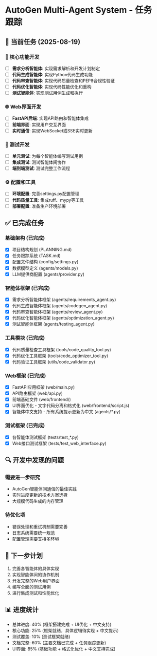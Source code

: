 # AutoGen Multi-Agent System - 任务跟踪

## 📅 当前任务 (2025-08-19)

### 🔄 核心功能开发
- [ ] **需求分析智能体**: 实现需求解析和开发计划制定
- [ ] **代码生成智能体**: 实现Python代码生成功能
- [ ] **代码审查智能体**: 实现代码质量检查和PEP8合规性验证
- [ ] **代码优化智能体**: 实现代码性能优化和重构
- [ ] **测试智能体**: 实现测试用例生成和执行

### 🌐 Web界面开发
- [ ] **FastAPI后端**: 实现API路由和智能体集成
- [ ] **前端界面**: 实现用户交互界面
- [ ] **实时通信**: 实现WebSocket或SSE实时更新

### 🧪 测试开发
- [ ] **单元测试**: 为每个智能体编写测试用例
- [ ] **集成测试**: 测试智能体间协作
- [ ] **端到端测试**: 测试完整工作流程

### ⚙️ 配置和工具
- [ ] **环境配置**: 完善settings.py配置管理
- [ ] **代码质量工具**: 集成ruff、mypy等工具
- [ ] **部署配置**: 准备生产环境部署

## ✅ 已完成任务

### 基础架构 (已完成)
- [x] 项目结构规划 (PLANNING.md)
- [x] 任务跟踪系统 (TASK.md)
- [x] 配置文件结构 (config/settings.py)
- [x] 数据模型定义 (agents/models.py)
- [x] LLM提供商配置 (agents/provider.py)

### 智能体框架 (已完成)
- [x] 需求分析智能体框架 (agents/requirements_agent.py)
- [x] 代码生成智能体框架 (agents/codegen_agent.py) 
- [x] 代码审查智能体框架 (agents/review_agent.py)
- [x] 代码优化智能体框架 (agents/optimization_agent.py)
- [x] 测试智能体框架 (agents/testing_agent.py)

### 工具模块 (已完成)
- [x] 代码质量检查工具框架 (tools/code_quality_tool.py)
- [x] 代码优化工具框架 (tools/code_optimizer_tool.py)
- [x] 代码验证工具框架 (utils/code_validator.py)

### Web框架 (已完成)
- [x] FastAPI应用框架 (web/main.py)
- [x] API路由框架 (web/api.py)
- [x] 前端基础文件 (web/frontend/)
- [x] UI界面优化 - 文字代码分离和格式化 (web/frontend/script.js)
- [x] 智能体中文支持 - 所有系统提示更新为中文 (agents/*.py)

### 测试框架 (已完成)
- [x] 各智能体测试框架 (tests/test_*.py)
- [x] Web接口测试框架 (tests/test_web_interface.py)

## 🔍 开发中发现的问题

### 需要进一步研究
- AutoGen智能体间通信的最佳实践
- 实时进度更新的技术方案选择
- 大规模代码生成的内存管理

### 待优化项
- 错误处理和重试机制需要完善
- 日志系统需要统一规范
- 配置管理需要支持多环境

## 🎯 下一步计划
1. 完善各智能体的具体实现
2. 实现智能体间的协作机制
3. 开发完整的Web用户界面
4. 编写全面的测试用例
5. 进行集成测试和性能优化

## 📊 进度统计
- 总体进度: 40% (框架搭建完成 + UI优化 + 中文支持)
- 核心功能: 25% (框架就绪，具体逻辑待实现 + 中文提示)
- 测试覆盖: 10% (测试框架就绪)
- 文档完整: 60% (主要文档已完成 + 任务跟踪更新)
- UI界面: 85% (基础功能 + 格式化优化 + 中文支持完成)